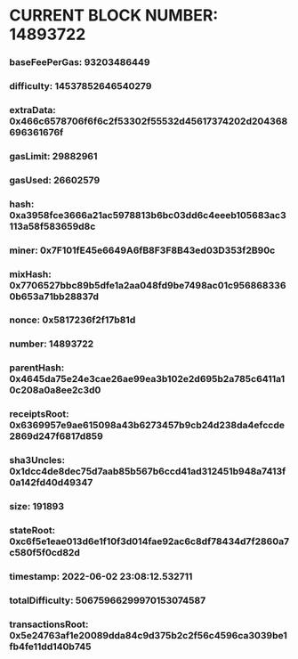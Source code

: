 # CURRENT BLOCK NUMBER: 14893722

### baseFeePerGas: 93203486449
### difficulty: 14537852646540279
### extraData: 0x466c6578706f6f6c2f53302f55532d45617374202d204368696361676f
### gasLimit: 29882961
### gasUsed: 26602579
### hash: 0xa3958fce3666a21ac5978813b6bc03dd6c4eeeb105683ac3113a58f583659d8c
### miner: 0x7F101fE45e6649A6fB8F3F8B43ed03D353f2B90c
### mixHash: 0x7706527bbc89b5dfe1a2aa048fd9be7498ac01c9568683360b653a71bb28837d
### nonce: 0x5817236f2f17b81d
### number: 14893722
### parentHash: 0x4645da75e24e3cae26ae99ea3b102e2d695b2a785c6411a10c208a0a8ee2c3d0
### receiptsRoot: 0x6369957e9ae615098a43b6273457b9cb24d238da4efccde2869d247f6817d859
### sha3Uncles: 0x1dcc4de8dec75d7aab85b567b6ccd41ad312451b948a7413f0a142fd40d49347
### size: 191893
### stateRoot: 0xc6f5e1eae013d6e1f10f3d014fae92ac6c8df78434d7f2860a7c580f5f0cd82d
### timestamp: 2022-06-02 23:08:12.532711
### totalDifficulty: 50675966299970153074587
### transactionsRoot: 0x5e24763af1e20089dda84c9d375b2c2f56c4596ca3039be1fb4fe11dd140b745
